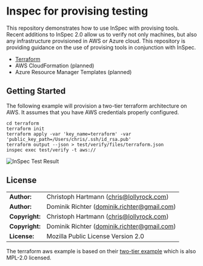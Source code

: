 # Inspec for provising testing

This repository demonstrates how to use InSpec with provising tools. Recent additions to InSpec 2.0 allow us to verify not only machines, but also any infrastructure provisioned in AWS or Azure cloud. This repository is providing guidance on the use of provising tools in conjunction with InSpec.

- [Terraform](terraform/README.md)
- AWS CloudFormation (planned)
- Azure Resource Manager Templates (planned)

## Getting Started

The following example will provision a two-tier terraform architecture on AWS. It assumes that you have AWS credentials properly configured.

```
cd terraform
terraform init
terraform apply -var 'key_name=terraform' -var 'public_key_path=/Users/chris/.ssh/id_rsa.pub'
terraform output --json > test/verify/files/terraform.json
inspec exec test/verify -t aws://
```
![InSpec Test Result](https://github.com/chris-rock/inspec-verify-provision/raw/master/docs/terraform_inspec.png "InSpec Test Result")

## License

|  |  |
| ------ | --- |
| **Author:** | Christoph Hartmann (<chris@lollyrock.com>) |
| **Author:** | Dominik Richter (<dominik.richter@gmail.com>) |
| **Copyright:** | Christoph Hartmann (<chris@lollyrock.com>) |
| **Copyright:** | Dominik Richter (<dominik.richter@gmail.com>) |
| **License:** | Mozilla Public License Version 2.0 |

The terraform aws example is based on their [two-tier example](https://github.com/terraform-providers/terraform-provider-aws/tree/master/examples/two-tier) which is also MPL-2.0 licensed.

